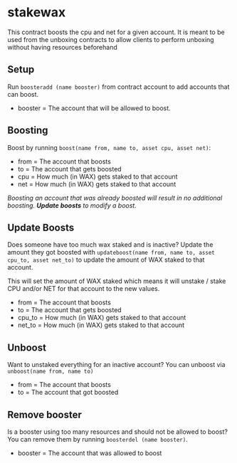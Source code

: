 # stakewax

This contract boosts the cpu and net for a given account. It is meant to be used from the unboxing contracts to allow clients to perform unboxing without having resources beforehand



## Setup
Run `boosteradd (name booster)` from contract account to add accounts that can boost. 

- booster = The account that will be allowed to boost.

## Boosting
Boost by running `boost(name from, name to, asset cpu, asset net)`:

- from = The account that boosts
- to = The account that gets boosted
- cpu = How much (in WAX) gets staked to that account
- net = How much (in WAX) gets staked to that account

_Boosting an account that was already boosted will result in no additional boosting. **Update boosts** to modify a boost._

## Update Boosts
Does someone have too much wax staked and is inactive? Update the amount they got boosted with `updateboost(name from, name to, asset cpu_to, asset net_to)` to update the amount of WAX staked to that account.

This will set the amount of WAX staked which means it will unstake / stake CPU and/or NET for that account to the new values.

- from = The account that boosts
- to = The account that gets boosted
- cpu_to = How much (in WAX) gets staked to that account
- net_to = How much (in WAX) gets staked to that account


## Unboost
Want to unstaked everything for an inactive account? You can unboost via `unboost(name from, name to)`

- from = The account that boosts
- to = The account that got boosted

## Remove booster
Is a booster using too many resources and should not be allowed to boost? You can remove them by running `boosterdel (name booster)`.

- booster = The account that was allowed to boost